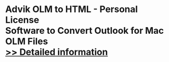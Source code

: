 # Advik OLM to HTML - Personal License<br />Software to Convert Outlook for Mac OLM Files<br />[>> Detailed information](https://secure.shareit.com/shareit/product.html?productid=300805080&affiliateid=200057808)